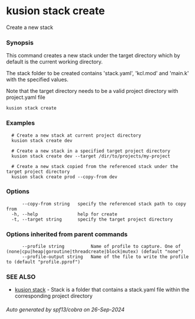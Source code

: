 # kusion stack create

Create a new stack

### Synopsis

This command creates a new stack under the target directory which by default is the current working directory.

 The stack folder to be created contains 'stack.yaml', 'kcl.mod' and 'main.k' with the specified values.

 Note that the target directory needs to be a valid project directory with project.yaml file

```
kusion stack create
```

### Examples

```
  # Create a new stack at current project directory
  kusion stack create dev
  
  # Create a new stack in a specified target project directory
  kusion stack create dev --target /dir/to/projects/my-project
  
  # Create a new stack copied from the referenced stack under the target project directory
  kusion stack create prod --copy-from dev
```

### Options

```
      --copy-from string   specify the referenced stack path to copy from
  -h, --help               help for create
  -t, --target string      specify the target project directory
```

### Options inherited from parent commands

```
      --profile string          Name of profile to capture. One of (none|cpu|heap|goroutine|threadcreate|block|mutex) (default "none")
      --profile-output string   Name of the file to write the profile to (default "profile.pprof")
```

### SEE ALSO

* [kusion stack](kusion-stack.md)	 - Stack is a folder that contains a stack.yaml file within the corresponding project directory

###### Auto generated by spf13/cobra on 26-Sep-2024
